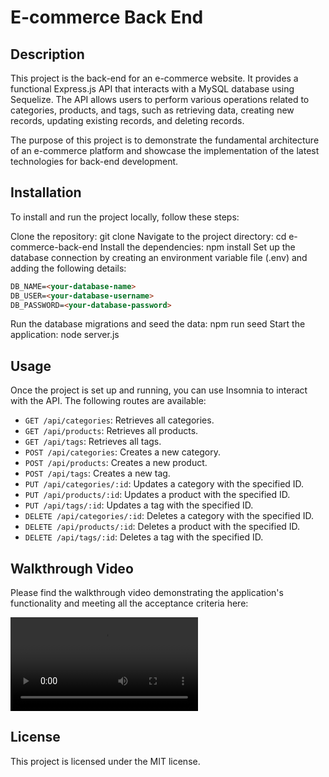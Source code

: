 # E-commerce Back End

## Description
This project is the back-end for an e-commerce website. It provides a functional Express.js API that interacts with a MySQL database using Sequelize. The API allows users to perform various operations related to categories, products, and tags, such as retrieving data, creating new records, updating existing records, and deleting records.

The purpose of this project is to demonstrate the fundamental architecture of an e-commerce platform and showcase the implementation of the latest technologies for back-end development.

## Installation
To install and run the project locally, follow these steps:

Clone the repository: git clone <repository-url>
Navigate to the project directory: cd e-commerce-back-end
Install the dependencies: npm install
Set up the database connection by creating an environment variable file (.env) and adding the following details:
```md
DB_NAME=<your-database-name>
DB_USER=<your-database-username>
DB_PASSWORD=<your-database-password>
```
Run the database migrations and seed the data: npm run seed
Start the application: node server.js

## Usage
Once the project is set up and running, you can use Insomnia to interact with the API. The following routes are available:

* `GET /api/categories`: Retrieves all categories.
* `GET /api/products`: Retrieves all products.
* `GET /api/tags`: Retrieves all tags.
* `POST /api/categories`: Creates a new category.
* `POST /api/products`: Creates a new product.
* `POST /api/tags`: Creates a new tag.
* `PUT /api/categories/:id`: Updates a category with the specified ID.
* `PUT /api/products/:id`: Updates a product with the specified ID.
* `PUT /api/tags/:id`: Updates a tag with the specified ID.
* `DELETE /api/categories/:id`: Deletes a category with the specified ID.
* `DELETE /api/products/:id`: Deletes a product with the specified ID.
* `DELETE /api/tags/:id`: Deletes a tag with the specified ID.

## Walkthrough Video
Please find the walkthrough video demonstrating the application's functionality and meeting all the acceptance criteria here:

<video>
  <source src="https://drive.google.com/file/d/1KhRtflpfPNiKH-TcLbhac5DChiQiJ548/view" type="video/mp4">
  <!-- Add additional <source> tags for other supported video formats -->
  Your browser does not support the video tag.
</video>


## License
This project is licensed under the MIT license.
